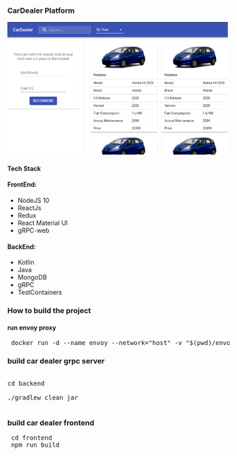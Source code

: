### CarDealer Platform

<img src="https://raw.githubusercontent.com/mehdishahdoost/rhdhv/dev/shot/shot.png" width="500" height="300"/>

#### Tech Stack


#### FrontEnd:
  
  * NodeJS 10
  * ReactJs
  * Redux
  * React Material UI
  * gRPC-web


#### BackEnd:
  
  * Kotlin
  * Java
  * MongoDB
  * gRPC
  * TestContainers

### How to build the project

#### run envoy proxy

<pre>
 docker run -d --name envoy --network="host" -v "$(pwd)/envoy-config.yml:/etc/envoy/envoy.yaml:ro" envoyproxy/envoy:v1.16-latest
</pre>

### build car dealer grpc server

<pre>

cd backend

./gradlew clean jar

</pre>

### build car dealer frontend 

<pre>
 cd frontend
 npm run build
</pre>
